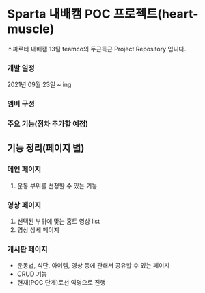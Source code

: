 # Sparta 내배캠 POC 프로젝트(heart-muscle)

스파르타 내배캠 13팀 teamco의 두근득근 Project Repository 입니다.
<!-- 
<p align='center'>
    <img src="https://img.shields.io/badge/Immer-v9.0.1-00E7C3?logo=Immer"/>
    <img src="https://img.shields.io/badge/Lodash-v4.17.21-blue"/>
    <img src="https://img.shields.io/badge/ReduxToolkit-v1.5.1-purple"/>
    <img src="https://img.shields.io/badge/StyledComponents-v5.2.3-pink?logo=styled-components"/>
    <img src="https://img.shields.io/badge/SpringBoot-v2.4.4-6db33f?logo=Spring"/>
    <img src="https://img.shields.io/badge/yarn-^1.22.10-yellow?logo=yarn" />
</p> -->

### 개발 일정
2021년 09월 23일 ~ ing

### 멤버 구성 

### 주요 기능(점차 추가할 예정)

## **기능 정리(페이지 별)**

### **메인 페이지**

1. 운동 부위를 선정할 수 있는 기능

### **영상 페이지**

1. 선택된 부위에 맞는 홈트 영상 list
2. 영상 상세 페이지

### **게시판 페이지**

- 운동법, 식단, 아이템, 영상 등에 관해서 공유할 수 있는 페이지
- CRUD 기능
- 현재(POC 단계)로선 익명으로 진행
